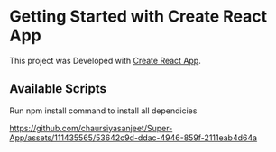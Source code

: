 # Getting Started with Create React App

This project was Developed with [Create React App](https://github.com/facebook/create-react-app).

## Available Scripts
Run npm install command to install all dependicies



https://github.com/chaursiyasanjeet/Super-App/assets/111435565/53642c9d-ddac-4946-859f-2111eab4d64a





